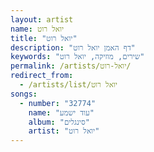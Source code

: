 ```yaml
---
layout: artist
name: יואל רוט
title: "יואל רוט"
description: "דף האמן יואל רוט"
keywords: "שירים, מוזיקה, יואל רוט"
permalink: /artists/יואל-רוט/
redirect_from:
  - /artists/list/יואל רוט
songs:
  - number: "32774"
    name: "עוד ישמע"
    album: "סינגלים"
    artist: "יואל רוט"
---
```

